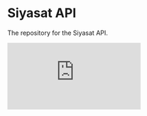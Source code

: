 # Siyasat API
The repository for the Siyasat API.

[![BCH compliance](https://bettercodehub.com/edge/badge/siyasat/api.siyasat.org?branch=master)](https://bettercodehub.com/)
